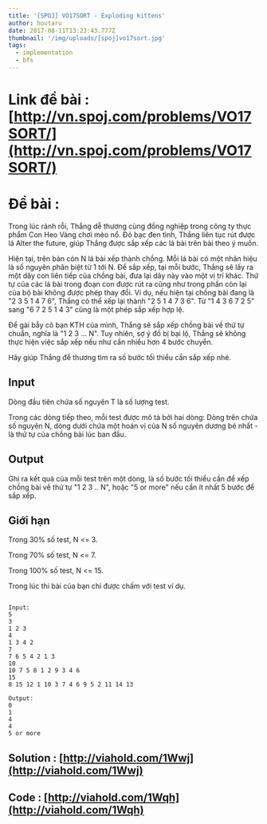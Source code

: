 ```yaml
---
title: '[SPOJ] VO17SORT - Exploding kittens'
author: houtaru
date: 2017-08-11T13:23:43.777Z
thumbnail: '/img/uploads/[spoj]vo17sort.jpg'
tags:
  - implementation
  - bfs
---
```

# Link đề bài : [http://vn.spoj.com/problems/VO17SORT/](http://vn.spoj.com/problems/VO17SORT/)

# Đề bài :

Trong lúc rảnh rỗi, Thắng dễ thương cùng đồng nghiệp trong công ty thực phẩm Con Heo Vàng chơi mèo nổ. Đỏ bạc đen tình, Thắng liên tục rút được lá Alter the future, giúp Thắng được sắp xếp các lá bài trên bài theo ý muốn.

Hiện tại, trên bàn còn N lá bài xếp thành chồng. Mỗi lá bài có một nhãn hiệu là số nguyên phân biệt từ 1 tới N. Để sắp xếp, tại mỗi bước, Thắng sẽ lấy ra một dãy con liên tiếp của chồng bài, đưa lại dãy này vào một vị trí khác. Thứ tự của các lá bài trong đoạn con được rút ra cũng như trong phần còn lại của bộ bài không được phép thay đổi. Ví dụ, nếu hiện tại chồng bài đang là "2 3 5 1 4 7 6", Thắng có thể xếp lại thành "2 5 1 4 7 3 6". Từ "1 4 3 6 7 2 5" sang "6 7 2 5 1 4 3" cũng là một phép sắp xếp hợp lệ.

Để gài bẫy cô bạn KTH của mình, Thắng sẽ sắp xếp chồng bài về thứ tự chuẩn, nghĩa là "1 2 3 ... N". Tuy nhiên, sợ ý đồ bị bại lộ, Thắng sẽ không thực hiện việc sắp xếp nếu như cần nhiều hơn 4 bước chuyển.

Hãy giúp Thắng đễ thương tìm ra số bước tối thiểu cần sắp xếp nhé.

## Input

Dòng đầu tiên chứa số nguyên T là số lượng test.

Trong các dòng tiếp theo, mỗi test được mô tả bởi hai dòng: Dòng trên chứa số nguyên N, dòng dưới chứa một hoán vị của N số nguyên dương bé nhất - là thứ tự của chồng bài lúc ban đầu.

## Output

Ghi ra kết quả của mỗi test trên một dòng, là số bước tối thiểu cần để xếp chồng bài về thứ tự "1 2 3 .. N", hoặc "5 or more" nếu cần ít nhất 5 bước để sắp xếp.

## Giới hạn 

Trong 30% số test, N <= 3.

Trong 70% số test, N <= 7.

Trong 100% số test, N <= 15.

Trong lúc thi bài của bạn chỉ được chấm với test ví dụ.

```

Input:
5
3
1 2 3
4
1 3 4 2
7
7 6 5 4 2 1 3
10
10 7 5 8 1 2 9 3 4 6
15
8 15 12 1 10 3 7 4 6 9 5 2 11 14 13

Output:
0
1
4
4
5 or more 

```

## Solution : [http://viahold.com/1Wwj](http://viahold.com/1Wwj)

## Code : [http://viahold.com/1Wqh](http://viahold.com/1Wqh)
